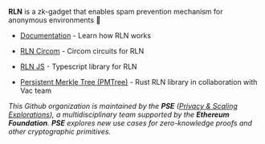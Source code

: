 <!-- ## Hi there 👋 Welcome to RLN! -->

**RLN** is a zk-gadget that enables spam prevention mechanism for anonymous environments 🧙

* [Documentation](https://rate-limiting-nullifier.github.io/rln-docs/) - Learn how RLN works

* [RLN Circom](https://github.com/Rate-Limiting-Nullifier/rln_circuits) - Circom circuits for RLN

* [RLN JS](https://github.com/Rate-Limiting-Nullifier/rlnjs) - Typescript library for RLN

* [Persistent Merkle Tree (PMTree)](https://github.com/Rate-Limiting-Nullifier/pmtree) - Rust RLN library in collaboration with Vac team

*This Github organization is maintained by the **PSE** ([Privacy & Scaling Explorations](https://github.com/privacy-scaling-explorations/)), a multidisciplinary team supported by the **Ethereum Foundation**. **PSE** explores new use cases for zero-knowledge proofs and other cryptographic primitives.*
